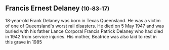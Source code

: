 ## Francis Ernest Delaney <small>(10‑83‑17)</small>

18‑year‑old Frank Delaney was born in Texas Queensland. He was a victim of one of Queensland's worst rail disasters. He died on 5 May 1947 and was buried with his father Lance Corporal Francis Patrick Delaney who had died in 1942 from service injuries. His mother, Beatrice was also laid to rest in this grave in 1985
